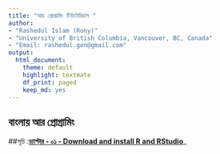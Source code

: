 ```yaml
---
title: "আর প্রোগ্রামিং টিউটোরিয়াল "
author: 
- "Rashedul Islam (Rony)"
- "University of British Columbia, Vancouver, BC, Canada"
- "Email: rashedul.gen@gmail.com"
output: 
  html_document: 
    theme: default
    highlight: textmate
    df_print: paged
    keep_md: yes
---
```



## বাংলায় আর প্রোগ্রামিং  


##সূচি 
:[__চ্যাপ্টার - ০১ - Download and install R and RStudio__](https://github.com/Rashedul/R-Tutorials/blob/master/files/Lec-01.md)_